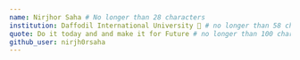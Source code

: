 ```yaml
---
name: Nirjhor Saha # No longer than 28 characters
institution: Daffodil International University 🚩 # no longer than 58 characters
quote: Do it today and and make it for Future # no longer than 100 characters, avoid using quotes(") to guarantee the format remains the same.
github_user: nirjh0rsaha
---
```

